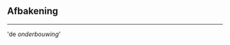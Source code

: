 <!-- .slide: data-background="#009EE0"> -->
<!-- .slide: data-background-image="css/theme/images/bg-cinema.jpg"> -->
<!-- .slide: data-background-size="cover"> -->

## Afbakening
---
'de *onderbouwing*'